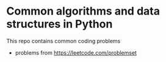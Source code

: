 # Common algorithms and data structures in Python
This repo contains common coding problems 
 - problems from https://leetcode.com/problemset
